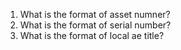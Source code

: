 1. What is the format of asset numner?
2. What is the format of serial number?
3. What is the format of local ae title?
